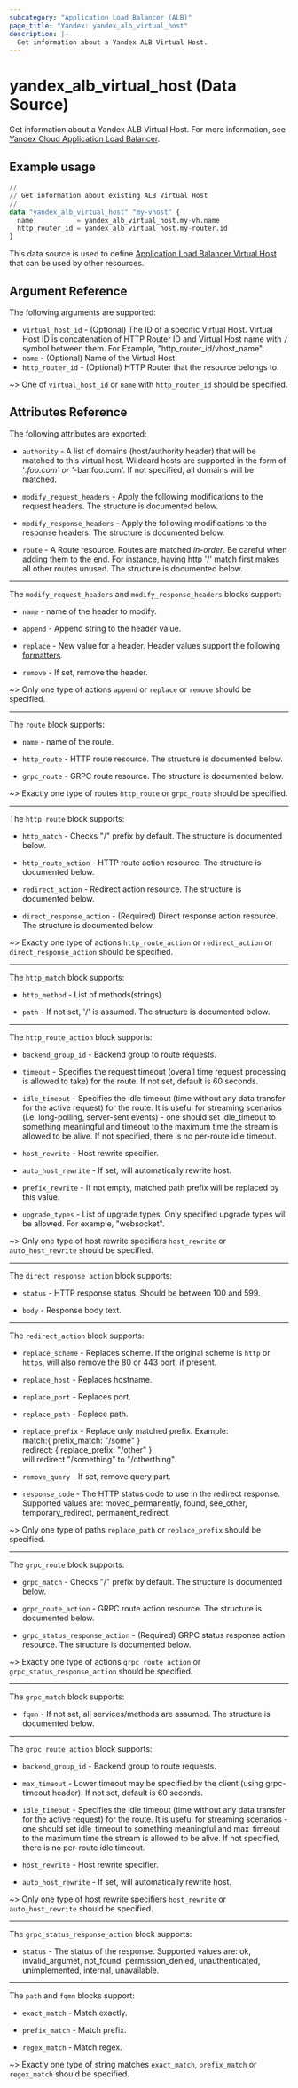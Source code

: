 ```yaml
---
subcategory: "Application Load Balancer (ALB)"
page_title: "Yandex: yandex_alb_virtual_host"
description: |-
  Get information about a Yandex ALB Virtual Host.
---
```


# yandex_alb_virtual_host (Data Source)

Get information about a Yandex ALB Virtual Host. For more information, see [Yandex Cloud Application Load Balancer](https://yandex.cloud/docs/application-load-balancer/quickstart).

## Example usage

```terraform
//
// Get information about existing ALB Virtual Host
//
data "yandex_alb_virtual_host" "my-vhost" {
  name           = yandex_alb_virtual_host.my-vh.name
  http_router_id = yandex_alb_virtual_host.my-router.id
}
```

This data source is used to define [Application Load Balancer Virtual Host](https://yandex.cloud/docs/application-load-balancer/concepts/http-router) that can be used by other resources.

## Argument Reference

The following arguments are supported:

* `virtual_host_id` - (Optional) The ID of a specific Virtual Host. Virtual Host ID is concatenation of HTTP Router ID and Virtual Host name with `/` symbol between them. For Example, "http_router_id/vhost_name".
* `name` - (Optional) Name of the Virtual Host.
* `http_router_id` - (Optional) HTTP Router that the resource belongs to.

~> One of `virtual_host_id` or `name` with `http_router_id` should be specified.

## Attributes Reference

The following attributes are exported:

* `authority` - A list of domains (host/authority header) that will be matched to this virtual host. Wildcard hosts are supported in the form of '*.foo.com' or '*-bar.foo.com'. If not specified, all domains will be matched.

* `modify_request_headers` - Apply the following modifications to the request headers. The structure is documented below.

* `modify_response_headers` - Apply the following modifications to the response headers. The structure is documented below.

* `route` - A Route resource. Routes are matched *in-order*. Be careful when adding them to the end. For instance, having http '/' match first makes all other routes unused. The structure is documented below.

---

The `modify_request_headers` and `modify_response_headers` blocks support:

* `name` - name of the header to modify.

* `append` - Append string to the header value.

* `replace` - New value for a header. Header values support the following [formatters](https://www.envoyproxy.io/docs/envoy/latest/configuration/http/http_conn_man/headers#custom-request-response-headers).

* `remove` - If set, remove the header.

~> Only one type of actions `append` or `replace` or `remove` should be specified.

---

The `route` block supports:

* `name` - name of the route.

* `http_route` - HTTP route resource. The structure is documented below.

* `grpc_route` - GRPC route resource. The structure is documented below.

~> Exactly one type of routes `http_route` or `grpc_route` should be specified.

---

The `http_route` block supports:

* `http_match` - Checks "/" prefix by default. The structure is documented below.

* `http_route_action` - HTTP route action resource. The structure is documented below.

* `redirect_action` - Redirect action resource. The structure is documented below.

* `direct_response_action` - (Required) Direct response action resource. The structure is documented below.

~> Exactly one type of actions `http_route_action` or `redirect_action` or `direct_response_action` should be specified.

---

The `http_match` block supports:

* `http_method` - List of methods(strings).

* `path` - If not set, '/' is assumed. The structure is documented below.

---

The `http_route_action` block supports:

* `backend_group_id` - Backend group to route requests.

* `timeout` - Specifies the request timeout (overall time request processing is allowed to take) for the route. If not set, default is 60 seconds.

* `idle_timeout` - Specifies the idle timeout (time without any data transfer for the active request) for the route. It is useful for streaming scenarios (i.e. long-polling, server-sent events) - one should set idle_timeout to something meaningful and timeout to the maximum time the stream is allowed to be alive. If not specified, there is no per-route idle timeout.

* `host_rewrite` - Host rewrite specifier.

* `auto_host_rewrite` - If set, will automatically rewrite host.

* `prefix_rewrite` - If not empty, matched path prefix will be replaced by this value.

* `upgrade_types` - List of upgrade types. Only specified upgrade types will be allowed. For example, "websocket".

~> Only one type of host rewrite specifiers `host_rewrite` or `auto_host_rewrite` should be specified.

---

The `direct_response_action` block supports:

* `status` - HTTP response status. Should be between 100 and 599.

* `body` - Response body text.

---

The `redirect_action` block supports:

* `replace_scheme` - Replaces scheme. If the original scheme is `http` or `https`, will also remove the 80 or 443 port, if present.

* `replace_host` - Replaces hostname.

* `replace_port` - Replaces port.

* `replace_path` - Replace path.

* `replace_prefix` - Replace only matched prefix. Example:<br/> match:{ prefix_match: "/some" } <br/> redirect: { replace_prefix: "/other" } <br/> will redirect "/something" to "/otherthing".

* `remove_query` - If set, remove query part.

* `response_code` - The HTTP status code to use in the redirect response. Supported values are: moved_permanently, found, see_other, temporary_redirect, permanent_redirect.

~> Only one type of paths `replace_path` or `replace_prefix` should be specified.

---

The `grpc_route` block supports:

* `grpc_match` - Checks "/" prefix by default. The structure is documented below.

* `grpc_route_action` - GRPC route action resource. The structure is documented below.

* `grpc_status_response_action` - (Required) GRPC status response action resource. The structure is documented below.

~> Exactly one type of actions `grpc_route_action` or `grpc_status_response_action` should be specified.

---

The `grpc_match` block supports:

* `fqmn` - If not set, all services/methods are assumed. The structure is documented below.

---

The `grpc_route_action` block supports:

* `backend_group_id` - Backend group to route requests.

* `max_timeout` - Lower timeout may be specified by the client (using grpc-timeout header). If not set, default is 60 seconds.

* `idle_timeout` - Specifies the idle timeout (time without any data transfer for the active request) for the route. It is useful for streaming scenarios - one should set idle_timeout to something meaningful and max_timeout to the maximum time the stream is allowed to be alive. If not specified, there is no per-route idle timeout.

* `host_rewrite` - Host rewrite specifier.

* `auto_host_rewrite` - If set, will automatically rewrite host.

~> Only one type of host rewrite specifiers `host_rewrite` or `auto_host_rewrite` should be specified.

---

The `grpc_status_response_action` block supports:

* `status` - The status of the response. Supported values are: ok, invalid_argumet, not_found, permission_denied, unauthenticated, unimplemented, internal, unavailable.

---

The `path` and `fqmn` blocks support:

* `exact_match` - Match exactly.

* `prefix_match` - Match prefix.

* `regex_match` - Match regex.

~> Exactly one type of string matches `exact_match`, `prefix_match` or `regex_match` should be specified.
